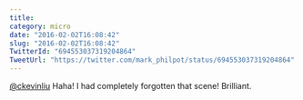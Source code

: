 ```yaml
---
title: 
category: micro
date: "2016-02-02T16:08:42"
slug: "2016-02-02T16:08:42"
TwitterId: "694553037319204864"
TweetUrl: "https://twitter.com/mark_philpot/status/694553037319204864"
---
```


[@ckevinliu](https://twitter.com/ckevinliu) Haha! I had completely forgotten
that scene! Brilliant.
